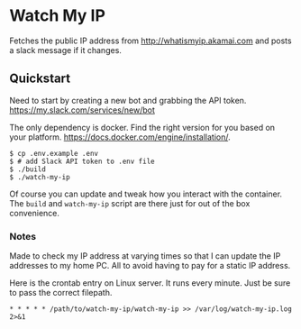 # Watch My IP

Fetches the public IP address from http://whatismyip.akamai.com and posts a slack message if it changes.


## Quickstart

Need to start by creating a new bot and grabbing the API token. https://my.slack.com/services/new/bot

The only dependency is docker. Find the right version for you based on your platform. https://docs.docker.com/engine/installation/.

```
$ cp .env.example .env
$ # add Slack API token to .env file
$ ./build
$ ./watch-my-ip
```

Of course you can update and tweak how you interact with the container. The `build` and `watch-my-ip` script are there just for out of the box convenience.

### Notes

Made to check my IP address at varying times so that I can update the IP addresses to my home PC. All to avoid having to pay for a static IP address.

Here is the crontab entry on Linux server. It runs every minute. Just be sure to pass the correct filepath.

```
* * * * * /path/to/watch-my-ip/watch-my-ip >> /var/log/watch-my-ip.log 2>&1
```
